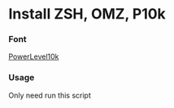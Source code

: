# Install ZSH, OMZ, P10k

### Font
[PowerLevel10k](https://github.com/romkatv/powerlevel10k)

### Usage
Only need run this script
